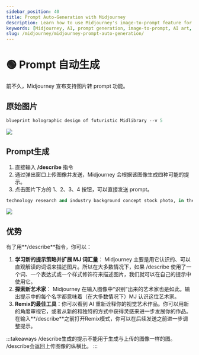 ```yaml
---
sidebar_position: 40
title: Prompt Auto-Generation with Midjourney
description: Learn how to use Midjourney's image-to-prompt feature for generating new prompts based on existing images.
keywords: [Midjourney, AI, prompt generation, image-to-prompt, AI art, Midlibrary]
slug: /midjourney/midjourney-prompt-auto-generation/
---
```

# 🟢 Prompt 自动生成

前不久，Midjourney 宣布支持图片转 prompt 功能。

## 原始图片

```python
blueprint holographic design of futuristic Midlibrary --v 5
```

![](https://cdn.jsdelivr.net/gh/donttal/imgbed/img/34228e653ebb07b0981afe41feabfa30.jpg)

## Prompt生成

1. 直接输入 **/describe** 指令
2. 通过弹出窗口上传图像并发送，Midjourney 会根据该图像生成四种可能的提示。
3. 点击图片下方的 1、2、3、4 按钮，可以直接发送 prompt。

```python
technology research and industry background concept stock photo, in the style of fairy academia, illuminated interiors, hyper-realistic sci-fi, studyplace, light azure, bibliopunk, scientific diagrams --v 5
```

![](https://cdn.jsdelivr.net/gh/donttal/imgbed/img/af1b56b11642f7d50f400e55bd18d549.jpg)

## 优势

有了用**/describe**指令，你可以：

1. **学习新的提示策略并扩展 MJ 词汇量**： Midjourney 主要是用它认识的、可以直观解读的词语来描述图片。所以在大多数情况下，如果 /describe 使用了一个词、一个表达式或一个样式修饰符来描述图片，我们就可以在自己的提示中使用它。
2. **探索新艺术家**： Midjourney 在输入图像中“识别”出来的艺术家也是如此。输出提示中的每个名字都意味着（在大多数情况下）MJ 认识这位艺术家。
3. **Remix的最佳工具**：你可以看到 AI 重新诠释你的视觉艺术作品。你可以用新的角度审视它，或者从新的和独特的方式中获得灵感来进一步发展你的作品。在输入**/describe**之前打开Remix模式，你可以在后续发送之前进一步调整提示。

:::takeaways
/describe生成的提示不能用于生成与上传的图像一样的图。
/describe会返回上传图像的纵横比。
:::